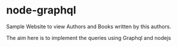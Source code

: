 # node-graphql

Sample Website to view Authors and Books written by this authors.

The aim here is to implement the queries using Graphql and nodejs
